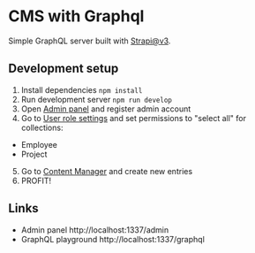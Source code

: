# CMS with Graphql

Simple GraphQL server built with [Strapi@v3](https://docs-v3.strapi.io).

## Development setup

1. Install dependencies `npm install`
2. Run development server `npm run develop`
3. Open [Admin panel](http://localhost:1337/admin) and register admin account
4. Go to [User role settings](http://localhost:1337/admin/settings/users-permissions/roles) and set permissions to "select all" for collections:
  - Employee
  - Project
5. Go to [Content Manager](http://localhost:1337/admin/content-manager) and create new entries
6. PROFIT!

## Links

- Admin panel http://localhost:1337/admin
- GraphQL playground http://localhost:1337/graphql
